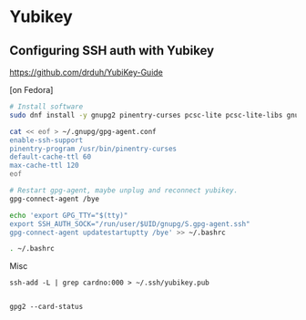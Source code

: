 # Yubikey

## Configuring SSH auth with Yubikey 

<https://github.com/drduh/YubiKey-Guide>

[on Fedora]

```bash
# Install software
sudo dnf install -y gnupg2 pinentry-curses pcsc-lite pcsc-lite-libs gnupg2-smime

cat << eof > ~/.gnupg/gpg-agent.conf
enable-ssh-support
pinentry-program /usr/bin/pinentry-curses
default-cache-ttl 60
max-cache-ttl 120
eof

# Restart gpg-agent, maybe unplug and reconnect yubikey.
gpg-connect-agent /bye

echo 'export GPG_TTY="$(tty)"
export SSH_AUTH_SOCK="/run/user/$UID/gnupg/S.gpg-agent.ssh"
gpg-connect-agent updatestartuptty /bye' >> ~/.bashrc 

. ~/.bashrc 
```

Misc

	ssh-add -L | grep cardno:000 > ~/.ssh/yubikey.pub


	gpg2 --card-status
